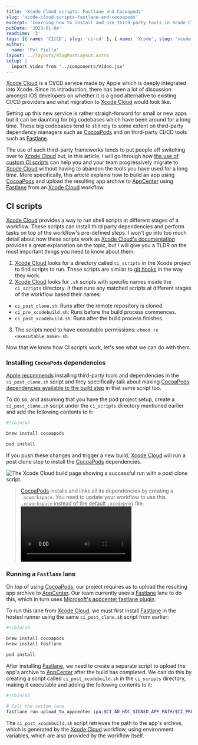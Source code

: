 ```yaml
---
title: 'Xcode Cloud scripts: Fastlane and Cocoapods'
slug: 'xcode-cloud-scripts-fastlane-and-cocoapods'
excerpt: 'Learning how to install and use third-party tools in Xcode Cloud through ci scripts.'
pubDate: '2023-01-04'
readtime: '3'
tags: [{ name: 'CI/CD', slug: 'ci-cd' }, { name: 'Xcode', slug: 'xcode' }]
author:
  name: 'Pol Piella'
layout: ../layouts/BlogPostLayout.astro
setup: |
  import Video from '../components/Video.jsx'
---
```


[Xcode Cloud](https://developer.apple.com/xcode-cloud/) is a CI/CD service made by Apple which is deeply integrated into Xcode. Since its introduction, there has been a lot of discussion amongst iOS developers on whether it is a good alternative to existing CI/CD providers and what migration to [Xcode Cloud](https://developer.apple.com/xcode-cloud/) would look like.

Setting up this new service is rather straigh-forward for small or new apps but it can be daunting for big codebases which have been around for a long time. These big codebases tend to still rely to some extent on third-party dependency managers such as [CocoaPods](https://cocoapods.org) and on third-party CI/CD tools such as [Fastlane](http://fastlane.tools).

The use of such third-party frameworks tends to put people off switching over to [Xcode Cloud](https://developer.apple.com/xcode-cloud/) but, in this article, I will go through how [the use of custom CI scripts](https://developer.apple.com/documentation/xcode/writing-custom-build-scripts) can help you and your team progressively migrate to [Xcode Cloud](https://developer.apple.com/xcode-cloud/) without having to abandon the tools you have used for a long time. More specifically, this article explains how to build an app using [CocoaPods](https://cocoapods.org) and upload the resulting app archive to [AppCenter](https://appcenter.ms) using [Fastlane](http://fastlane.tools) from an [Xcode Cloud](https://developer.apple.com/xcode-cloud/) workflow.

## CI scripts

[Xcode Cloud](https://developer.apple.com/xcode-cloud/) provides a way to run shell scripts at different stages of a workflow. These scripts can install third party dependencies and perform tasks on top of the workflow's pre-defined steps. I won't go into too much detail about how these scripts work as [Xcode Cloud's documentation](https://developer.apple.com/documentation/xcode/writing-custom-build-scripts) provides a great explanation on the topic, but I will give you a TLDR on the most important things you need to know about them:

1. [Xcode Cloud](https://developer.apple.com/xcode-cloud/) looks for a directory called `ci_scripts` in the Xcode project to find scripts to run. These scripts are similar to [git hooks](https://git-scm.com/docs/githooks) in the way they work.
2. [Xcode Cloud](https://developer.apple.com/xcode-cloud/) looks for `.sh` scripts with specific names inside the `ci_scripts` directory. It then runs any matched scripts at different stages of the workflow based their names:

- `ci_post_clone.sh`: Runs after the remote repository is cloned.
- `ci_pre_xcodebuild.sh`: Runs before the build process commences.
- `ci_post_xcodebuild.sh`: Runs after the build process finishes.

3. The scripts need to have executable permissions: `chmod +x <executable_name>.sh`.

Now that we know how CI scripts work, let's see what we can do with them.

### Installing `CocoaPods` dependencies

[Apple recommends](https://developer.apple.com/documentation/xcode/making-dependencies-available-to-xcode-cloud#Use-a-custom-build-script-to-install-a-third-party-dependency-or-tool) installing third-party tools and dependencies in the `ci_post_clone.sh` script and they specifically talk about making [CocoaPods dependencies available to the build step](https://developer.apple.com/documentation/xcode/making-dependencies-available-to-xcode-cloud#Make-CocoaPods-dependencies-available-to-Xcode-Cloud) in that same script too.

To do so, and assuming that you have the pod project setup, create a `ci_post_clone.sh` script under the `ci_scripts` directory mentioned earlier and add the following contents to it:

```bash:ci_post_clone.sh
#!/bin/sh

brew install cocoapods

pod install
```

If you push these changes and trigger a new build, [Xcode Cloud](https://developer.apple.com/xcode-cloud/) will run a post clone step to install the [CocoaPods](https://cocoapods.org) dependencies.

![The Xcode Cloud build page showing a successful run with a post clone script.](/assets/posts/xcode-cloud-scripts-fastlane-and-cocoapods/post-clone.png)

> [CocoaPods](https://cocoapods.org) installs and links all its dependencies by creating a `.xcworkspace`. You need to update your workflow to use this `.xcworkspace` instead of the default `.xcodeproj` file. <Video src="/assets/posts/xcode-cloud-scripts-fastlane-and-cocoapods/xcworkspace.mp4" />

### Running a `Fastlane` lane

On top of using [CocoaPods](https://cocoapods.org), our project requires us to upload the resulting app archive to [AppCenter](https://appcenter.ms). Our team currently uses a [Fastlane](http://fastlane.tools) lane to do this, which in turn uses [Microsoft's appcenter fastlane plugin](https://github.com/microsoft/fastlane-plugin-appcenter).

To run this lane from [Xcode Cloud](https://developer.apple.com/xcode-cloud/), we must first install [Fastlane](http://fastlane.tools) in the hosted runner using the same `ci_post_clone.sh` script from earlier:

```bash:ci_post_clone.sh
#!/bin/sh

brew install cocoapods
brew install fastlane

pod install
```

After installing [Fastlane](http://fastlane.tools), we need to create a separate script to upload the app's archive to [AppCenter](https://appcenter.ms) after the build has completed. We can do this by creating a script called `ci_post_xcodebuild.sh` in the `ci_scripts` directory, making it executable and adding the following contents to it:

```bash:ci_post_xcodebuild.sh
#!/bin/sh

# Call the custom lane
fastlane run upload_to_appcenter ipa:$CI_AD_HOC_SIGNED_APP_PATH/$CI_PRODUCT.ipa
```

The `ci_post_xcodebuild.sh` script retrieves the path to the app's archive, which is generated by the [Xcode Cloud](https://developer.apple.com/xcode-cloud/) workflow, using environment variables, which are also provided by the workflow itself.
